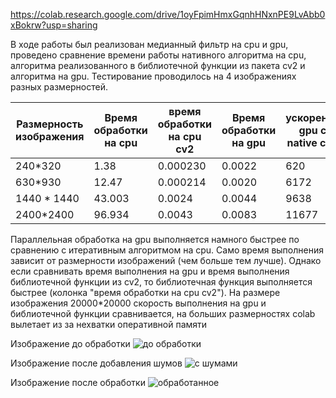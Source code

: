 https://colab.research.google.com/drive/1oyFpimHmxGqnhHNxnPE9LvAbb0xBokrw?usp=sharing


В ходе работы был реализован медианный фильтр на cpu и gpu, проведено сравнение времени работы нативного алгоритма на cpu, алгоритма реализованного в библиотечной функции из пакета cv2 и алгоритма на gpu. Тестирование
проводилось на 4 изображениях разных размерностей.

| Размерность изображения  | Время обработки на cpu | время обработки на cpu cv2| Время обработки на gpu |ускорение gpu с native cpu | ускорение gpu с cv2 cpu|
| ------------------------ | ---------------------- | --------------------------| -----------------------|---------------------------|------------------------|
|  240*320                 | 1.38                   | 0.000230                    | 0.0022                 | 620                       | 0.1029                 |
|  630*930                 | 12.47                  | 0.000214                    | 0.0020                 | 6172                      |0.1059                  |
| 1440 * 1440              | 43.003                 |0.0024                     |  0.0044                 |  9638                      | 0.5431               |
| 2400*2400                | 96.934                |  0.0043                     | 0.0083               |   11677                     | 0.5235                |

Параллельная обработка на gpu выполняется намного быстрее по сравнению с итеративным алгоритмом на cpu. Само время выполнения зависит от размерности изображений (чем больше тем лучше). Однако если сравнивать
время выполнения на gpu и время выполнения библиотечной функции из cv2, то библиотечная функция выполняется быстрее (колонка "время обработки на cpu cv2"). На размере изображения 20000*20000 скорость выполнения
на gpu и библиотечной функции сравнивается, на больших размерностях colab вылетает из за нехватки оперативной памяти


Изображение до обработки
![до обработки](https://github.com/MyCatsGitHub/HPC_labs/raw/main/Salt%20and%20Pepper/peppe%20gray.bmp)

Изображение после добавления шумов
![с шумами](https://github.com/MyCatsGitHub/HPC_labs/raw/main/Salt%20and%20Pepper/peppe%20gray%20noised.bmp)

Изображение после обработки
![обработанное](https://github.com/MyCatsGitHub/HPC_labs/raw/main/Salt%20and%20Pepper/filtered%20peppe.bmp)
